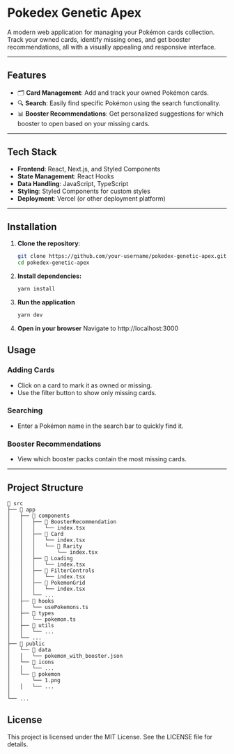 # **Pokedex Genetic Apex**

A modern web application for managing your Pokémon cards collection. Track your owned cards, identify missing ones, and get booster recommendations, all with a visually appealing and responsive interface.

---

## **Features**

- 🗂️ **Card Management**: Add and track your owned Pokémon cards.
- 🔍 **Search**: Easily find specific Pokémon using the search functionality.
- 📊 **Booster Recommendations**: Get personalized suggestions for which booster to open based on your missing cards.

---

## **Tech Stack**

- **Frontend**: React, Next.js, and Styled Components
- **State Management**: React Hooks
- **Data Handling**: JavaScript, TypeScript
- **Styling**: Styled Components for custom styles
- **Deployment**: Vercel (or other deployment platform)

---

## **Installation**

1. **Clone the repository**:

   ```bash
   git clone https://github.com/your-username/pokedex-genetic-apex.git
   cd pokedex-genetic-apex
   ```

2. **Install dependencies:**

   ```bash
   yarn install
   ```

3. **Run the application**

   ```bash
   yarn dev
   ```

4. **Open in your browser**
   Navigate to http://localhost:3000

## **Usage**

### **Adding Cards**

- Click on a card to mark it as owned or missing.
- Use the filter button to show only missing cards.

### **Searching**

- Enter a Pokémon name in the search bar to quickly find it.

### **Booster Recommendations**

- View which booster packs contain the most missing cards.

---

## **Project Structure**

```plaintext
📁 src
├── 📂 app
│   ├── 📂 components
│   │   ├── 📂 BoosterRecommendation
│   │   │   └── index.tsx
│   │   ├── 📂 Card
│   │   │   └── index.tsx
│   │   │   └── 📂 Rarity
│   │   │       └── index.tsx
│   │   ├── 📂 Loading
│   │   │   └── index.tsx
│   │   ├── 📂 FilterControls
│   │   │   └── index.tsx
│   │   ├── 📂 PokemonGrid
│   │   │   └── index.tsx
│   │   └── ...
│   ├── 📂 hooks
│   │   └── usePokemons.ts
│   ├── 📂 types
│   │   └── pokemon.ts
│   ├── 📂 utils
│   │   └── ...
│   └── ...
├── 📂 public
│   └── 📂 data
│   │   └── pokemon_with_booster.json
│   └── 📂 icons
│   │   └── ...
│   └── 📂 pokemon
│       └── 1.png
│   │   └── ...
│           
└── ...
```

## **License**

This project is licensed under the MIT License. See the LICENSE file for details.
